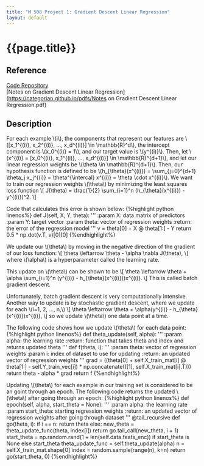 ```yaml
---
title: "M 508 Project 1: Gradient Descent Linear Regression"
layout: default
---
```

<h1>{{page.title}}</h1>

<h2>Reference</h2>

<a href = "https://github.com/CategorIAN/M508_HW1">Code Repository</a>\
[Notes on Gradient Descent Linear Regression](https://categorian.github.io/pdfs/Notes on Gradient Descent Linear Regression.pdf)

<h2>Description</h2>
<p>
For each example \(i\), the components that represent our features are \([x_1^{(i)}, x_2^{(i)}, ..., x_d^{(i)}] \in \mathbb{R}^d\), the intercept component is \(x_0^{(i)} = 1\), and our target value is \(y^{(i)}\). Then, let \(x^{(i)} = [x_0^{(i)}, x_1^{(i)}, ..., x_d^{(i)}] \in \mathbb{R}^{d+1}\), and let our linear regression weights be \(\theta \in \mathbb{R}^{d+1}\). Then, our hypothesis function is defined to be \(h_{\theta}(x^{(i)}) = \sum_{j=0}^{d+1} \theta_j x_j^{(i)} = \theta^{\intercal} x^{(i)} = \theta \cdot x^{(i)}\). We want to train our regression weights \(\theta\) by minimizing the least squares loss function
\[
J(\theta) = \frac{1}{2} \sum_{i=1}^n (h_{\theta}(x^{(i)}) - y^{(i)})^2.
\]
</p>

<p>
Code that calculates this error is shown below:
{%highlight python linenos%}
def J(self, X, Y, theta):
    '''
    :param X: data matrix of predictors
    :param Y: target vector
    :param theta: vector of regression weights
    :return: the error of the regression model
    '''
    v = theta[0] + X @ theta[1:] - Y
    return 0.5 * np.dot(v.T, v)[0][0]
{%endhighlight%}
</p>

<p>
We update our \(\theta\) by moving in the negative direction of the gradient of our loss function:
\[
\theta \leftarrow \theta - \alpha \nabla J(\theta),
\]
where \(\alpha\) is a hyperparameter called the learning rate. 
</p>

<p>
This update on \(\theta\) can be shown to be 
\[
\theta \leftarrow \theta + \alpha \sum_{i=1}^n (y^{(i)} - h_{\theta}(x^{(i)}))x^{(i)}.
\]
This is called batch gradient descent.
</p>

<p>
Unfortunately, batch gradient descent is very computationally intensive. Another way to update is by stochastic gradient descent, where we update for each \(i=1, 2, ..., n,\)
\[
\theta \leftarrow \theta + \alpha(y^{(i)} - h_{\theta}(x^{(i)})x^{(i)},
\]
so we update \(\theta\) one data point at a time.
</p>

<p>
The following code shows how we update \(\theta\) for each data point:
{%highlight python linenos%}
def theta_update(self, alpha):
    '''
    :param alpha: the learning rate
    :return: function that takes theta and index and returns updated theta
    '''
    def f(theta, i):
        '''
        :param theta: vector of regression weights
        :param i: index of dataset to use for updating
        :return: an updated vector of regression weights
        '''
        grad = ((theta[0] + self.X_train_mat[i] @ theta[1:] - self.Y_train_vec[i]) *
                np.concatenate(([1], self.X_train_mat[i].T)))
        return theta - alpha * grad
    return f
{%endhighlight%}
</p>

<p>
Updating \(\theta\) for each example in our training set is considered to be an goint through an epoch. The following code returns the updated \(\theta\) after going through an epoch:
{%highlight python linenos%}
def epoch(self, alpha, start_theta = None):
    '''
    :param alpha: the learning rate
    :param start_theta: starting regression weights
    :return: an updated vector of regression weights after going through dataset
    '''
    @tail_recursive
    def go(theta, i):
        if i == n:
            return theta
        else:
            new_theta = theta_update_func(theta, index[i])
            return go.tail_call(new_theta, i + 1)
    start_theta = np.random.rand(1 + len(self.data.feats_enc)) if start_theta is None else start_theta
    theta_update_func = self.theta_update(alpha)
    n = self.X_train_mat.shape[0]
    index = random.sample(range(n), k=n)
    return go(start_theta, 0)
{%endhighlight%}
</p>

